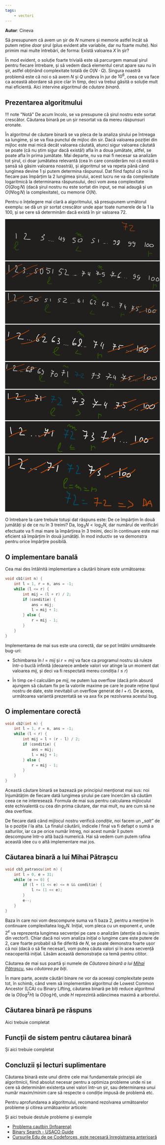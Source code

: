 ```yaml
---
tags:
    - vectori
---
```


**Autor**: Cineva

Să presupunem că avem un șir de $N$ numere și memorie astfel încât să putem
reține _doar_ șirul (plus evident alte variabile, dar nu foarte multe). Noi
primim mai multe întrebări, de forma: Există valoarea $X$ în șir?

În mod evident, o soluție foarte trivială este să parcurgem manual șirul pentru
fiecare întrebare, și să vedem dacă elementul cerut apare sau nu în șir, astfel
obținând complexitate totală de $O(N \cdot Q)$. Singura noastră problemă este că
noi o să avem $N$ și $Q$ undeva în jur de $10^6$, ceea ce va face ca această
abordare să pice clar în timp, deci va trebui găsită o soluție mult mai
eficientă. Aici intervine algoritmul de _căutare binară_.

## Prezentarea algoritmului

!!! note "Notă"
    De acum încolo, se va presupune că șirul nostru este sortat crescător.
    Căutarea binară pe un șir nesortat va da mereu răspunsuri eronate.

În algoritmul de căutare binară se va pleca de la analiza șirului pe întreaga sa
lungime, și se va fixa punctul de mijloc din sir. Dacă valoarea poziției din
mijloc este mai mică decât valoarea căutată, atunci sigur valoarea căutată se
poate (că nu știm sigur dacă există!) afla în a doua jumătate, altfel, se poate
afla în prima jumătate. Mai departe, nu va mai fi necesar sa analizăm tot șirul,
ci doar jumătatea relevantă (cea în care considerăm noi că există o șansă să
găsim valoarea noastră), și algoritmul se va repeta până când lungimea devine
$1$ și putem determina răspunsul. Dat fiind faptul că noi la fiecare pas
împărțim la $2$ lungimea șirului, acest lucru ne va da complexitate logaritmică
la determinarea răspunsului, deci vom avea complexitate $O(Q \log N)$ (dacă
șirul nostru nu este sortat din input, se mai adaugă și un $O(N \log N)$ la
complexitate), cu memorie $O(N)$.

Pentru o înțelegere mai clară a algoritmului, să presupunem următorul exemplu: se dă un șir sortat crescător unde apar toate numerele de la $1$ la $100$, și se cere să determinăm dacă există în șir valoarea $72$.

![](../images/cautari/cb1.png)
![](../images/cautari/cb2.png)
![](../images/cautari/cb3.png)
![](../images/cautari/cb4.png)
![](../images/cautari/cb5.png)
![](../images/cautari/cb6.png)
![](../images/cautari/cb7.png)
![](../images/cautari/cb8.png)

O întrebare la care trebuie totuși dat răspuns este: De ce împărțim în două
jumătăți și de ce nu în $3$ treimi? Da, $\log_3 N < \log_2 N$, dar numărul de
verificări efectuate va fi mai mare la împărțirea în $3$ treimi, deci în
continuare este mai eficient să împărțim în două jumătăți. În mod inductiv se va
demonstra pentru orice împărțire posibilă.

## O implementare banală

Cea mai des întâlnită implementare a căutării binare este următoarea:

```cpp
void cb1(int n) {
    int l = 1, r = n, ans = -1;
    while (l <= r) {
        int mij = (l + r) / 2;
        if (conditie) {
            ans = mij;
            l = mij + 1;
        } else {
            r = mij - 1;
        }
    }
}
```

Implementarea de mai sus este una corectă, dar se pot întâlni următoarele bug-uri:

* Schimbarea în $l = mij$ și $r = mij$ va face ca programul nostru să ruleze
  într-o buclă infinită (deoarece ambele valori vor atinge la un moment dat
  valoarea $mij$, și deci va fi respectată mereu condiția $l \leq r$)

* În timp ce-l calculăm pe $mij$, ne putem lua overflow (dacă prin absurd
  ajungem să căutam fix pe la valorile maxime pe care le poate reține tipul
  nostru de date, este inevitabil un overflow generat de $l + r$). De aceea,
  următoarea variantă prezentată se va axa fix pe rezolvarea acestui bug.

## O implementare corectă

```cpp
void cb2(int n) {
    int l = 1, r = n, ans = -1;
    while (l < r) {
        int mij = l + (r - l) / 2;
        if (conditie) {
            ans = mij;
            l = mij + 1;
        } else {
            r = mij - 1;
        }
    }
}
```

Această căutare binară se bazează pe principiul menționat mai sus: noi
înjumătățim de fiecare dată lungimea șirului pe care încercăm să căutăm ceea ce
ne interesează. Formula de mai sus pentru calcularea mijlocului este echivalentă
cu cea din prima căutare, dar mai mult, nu are cum să ne dea overflow.

De fiecare dată când mijlocul nostru verifică _condiție_, noi facem un _„salt”_
de la o poziție $l$ la alta. La finalul căutării, indicele $l$ final va fi
defapt o sumă a salturilor, iar ca pe orice număr întreg, noi acest număr îl
putem descompune într-o altă bază numerică. Hai să vedem cum putem rafina
această idee cu o altă implementare mai jos.

## Căutarea binară a lui Mihai Pătrașcu

```cpp
void cb3_patrascu(int n) {
    int l = 0, e = 31;
    while (e >= 0) {
        if (l + (1 << e) <= n && conditie) {
            l += (1 << e);
        }
        e--;
    }
}
```

Baza în care noi vom descompune suma va fi baza $2$, pentru a menține în
continuare complexitatea $\log_2 N$. Inițial, vom pleca cu un exponent $e$, unde
$2^e$ va reprezenta lungimea secvenței pe care o analizăm (atenție să nu ieșim
din vector!). Chiar dacă noi vom analiza inițial o lungime care este putere de
$2$, care foarte probabil să fie diferită de $N$, se poate demonstra foarte ușor
că noi (dacă o să fie necesar), vom putea căuta valori și în acea secvență
neacoperită inițial. Lăsăm această demonstrație ca temă pentru cititor.

Căutarea de mai sus poartă și numele de _Căutarea binară a lui [Mihai
Pătrașcu](http://people.csail.mit.edu/mip/)_, sau _căutarea pe biți_.

În mare parte, aceste căutări binare ne vor da aceeași complexitate peste tot,
în schimb, când vrem să implementăm algoritmul de Lowest Common Ancestor (LCA)
cu Binary Lifting, căutarea binară pe biți reduce algoritmul de la $O(\log^2{H})$
la $O(\log{H})$, unde $H$ reprezintă adâncimea maximă a arborelui.

## Căutarea binară pe răspuns

Aici trebuie completat

## Funcții de sistem pentru căutarea binară

Și aici trebuie completat

## Concluzii și lecturi suplimentare

Căutarea binară este unul dintre cele mai fundamentale principii ale
algoritmicii, fiind absolut necesar pentru a optimiza probleme unde ni se cere
să determinăm existența unei valori într-un șir, sau determinarea unui număr
maxim/minim care să respecte o condiție impusă de problemă etc.

Pentru aprofundarea a algoritmului, recomand rezolvarea următoarelor probleme și
citirea următoarelor articole:

Și aici trebuie destule probleme și exemple

* [Problema cautbin (Infoarena)](https://www.infoarena.ro/problema/cautbin)
* [Binary Search - USACO Guide](https://usaco.guide/silver/binary-search?lang=cpp)
* [Cursurile Edu de pe Codeforces, este necesară înregistrarea anterioară](https://codeforces.com/edu/course/2/lesson/6)
